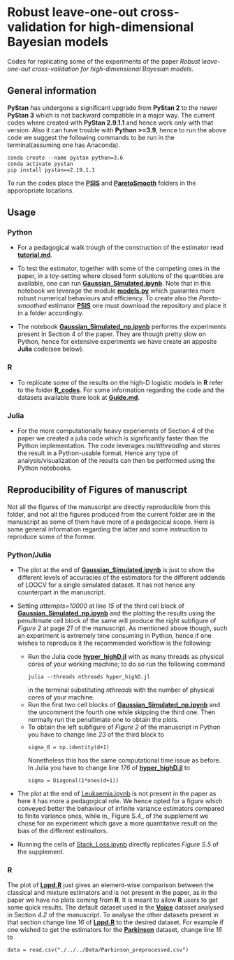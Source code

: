 # Robust leave-one-out cross-validation for high-dimensional Bayesian models
Codes for replicating some of the experiments of the paper _Robust leave-one-out cross-validation for high-dimensional Bayesian models_. 
## General information
**PyStan** has undergone a significant upgrade from **PyStan 2** to the newer **PyStan 3** which is not backward compatible in a major way. The current codes where created with **PyStan 2.9.1.1** and hence work only with that version. Also it can have trouble with **Python >=3.9**, hence to run the above code we suggest the following commands to be run in the terminal(assuming one has Anaconda).


    conda create --name pystan python=3.6
    conda activate pystan
    pip install pystan==2.19.1.1 

To run the codes place the [**PSIS**](https://github.com/avehtari/PSIS) and [**ParetoSmooth**](https://github.com/TuringLang/ParetoSmooth.jl) folders in the apporopriate locations. 
## Usage
### Python
- For a pedagogical walk trough of the construction of the estimator read [**tutorial.md**](https://anonymous.4open.science/r/Mixture_IS-A64E/tutorial.md). 

- To test the estimator, together with some of the competing ones in the paper, in a toy-setting where closed form solutions of the quantities are available, one can run [**Gaussian_Simulated.ipynb**](https://anonymous.4open.science/r/Mixture_IS-A64E/Python_codes/Gaussian_simulated.ipynb). Note that in this notebook we leverage the module [**models.py**](https://anonymous.4open.science/r/Mixture_IS-A64E/Python_codes/models.py) which guarantes more robust numerical behaviours and efficiency. To create also the _Pareto-smoothed_ estimator [**PSIS**](https://github.com/avehtari/PSIS) one must download the repository and place it in a folder accordingly.

- The notebook [**Gaussian_Simulated_np.ipynb**](https://anonymous.4open.science/r/Mixture_IS-A64E/Python_codes/Gaussian_simulated_np.ipynb) performs the experiments present in Section 4 of the paper. They are though pretty slow on Python, hence for extensive experiments we have create an apposite **Julia** code(see below). 

### R
- To replicate some of the results on the high-D logistic models in **R** refer to the folder [**R_codes**](https://anonymous.4open.science/r/Mixture_IS-A64E/R_codes/). For some information regarding the code and the datasets available there look at [**Guide.md**](https://anonymous.4open.science/r/Mixture_IS-A64E/R_codes/guide.md).

### Julia
- For the more computationally heavy experiemnts of Section 4 of the paper we created a julia code which is significantly faster than the Python implementation. The code leverages _multithreading_ and stores the result in a Python-usable format. Hence any type of analysis/visualization of the results can then be performed using the Python notebooks. 

## Reproducibility of Figures of manuscript
Not all the figures of the manuscript are directly reproducible from this folder, and not all the figures produced from the current folder are in the manuscript as some of them have more of a pedagocical scope. Here is some general information regarding the latter and some instruction to reproduce some of the former. 

### Python/Julia
- The plot at the end of [**Gaussian_Simulated.ipynb**](https://anonymous.4open.science/r/Mixture_IS-A64E/Python_codes/Gaussian_simulated.ipynb) is just to show the different levels of accuracies of the estimators for the different addends of LOOCV for a single simulated dataset. It has not hence any counterpart in the manuscript. 

- Setting _attempts=10000_ at line _15_ of the third cell block of [**Gaussian_Simulated_np.ipynb**](https://anonymous.4open.science/r/Mixture_IS-A64E/Python_codes/Gaussian_simulated_np.ipynb) and the plotting the results using the penultimate cell block of the same will produce the right subfigure of _Figure 2_ at page _21_ of the manuscript. As mentioned above though, such an experiment is extremely time consuming in Python, hence if one wishes to reproduce it the recommended workflow is the following:
    - Run the Julia code [**hyper_highD.jl**](https://anonymous.4open.science/r/Mixture_IS-A64E/Julia_codes/hyper_highD.jl) with as many threads as physical cores of your working machine; to do so run the following command
        ```
        julia --threads nthreads hyper_highD.jl
        ``` 
        in the terminal substituting _nthreads_ with the number of physical cores of your machine. 
    - Run the first two cell blocks of [**Gaussian_Simulated_np.ipynb**](https://anonymous.4open.science/r/Mixture_IS-A64E/Python_codes/Gaussian_simulated_np.ipynb) and the uncomment the fourth one while skipping the third one. Then normally run the penultimate one to obtain the plots. 
    - To obtain the left subfigure of _Figure 2_ of the manuscript in Python you have to change line _23_ of the third block to 
        ```
        sigma_0 = np.identity(d+1)
        ```
        Nonetheless this has the same computational time issue as before. In Julia you have to change line _176_ of [**hyper_highD.jl**](https://anonymous.4open.science/r/Mixture_IS-A64E/Julia_codes/hyper_highD.jl) to 
        ```
        sigma = Diagonal(1*ones(d+1))
        ```
- The plot at the end of [Leukaemia.ipynb](https://anonymous.4open.science/r/Mixture_IS-A64E/Python_codes/Leukaemia.ipynb) is not present in the paper as here it has more a pedagogical role. We hence opted for a figure which conveyed better the behaviour of infinite variance estimators compared to finite variance ones, while in_ Figure S.4_ of the supplement we chose for an experiment which gave a more quantitative result on the bias of the different estimators. 
- Running the cells of [Stack_Loss.ipynb](https://anonymous.4open.science/r/Mixture_IS-A64E/Python_codes/Stack_Loss.ipynb) directly replicates _Figure S.5_ of the supplement. 

### R
The plot of [**Lppd.R**](https://anonymous.4open.science/r/Mixture_IS-A64E/R_codes/Logistic_Model_R/Lppd.R) just gives an element-wise comparison between the classical and mixture estimators and is not present in the paper, as in the paper we have no plots coming from **R**. It is meant to allow **R** users to get some quick results. The default dataset used is the [**Voice**](https://archive.ics.uci.edu/ml/datasets/LSVT+Voice+Rehabilitation) dataset analysed in Section _4.2_ of the manuscript. To analyse the other datasets present in that section change line _16_ of [**Lppd.R**](https://anonymous.4open.science/r/Mixture_IS-A64E/R_codes/Logistic_Model_R/Lppd.R) to the desired dataset. For example if one wished to get the estimators for the [**Parkinson**](https://archive.ics.uci.edu/ml/datasets/LSVT+Voice+Rehabilitation) dataset, change line _16_ to 
```
data = read.csv("./../../Data/Parkinson_preprocessed.csv")
```



    

